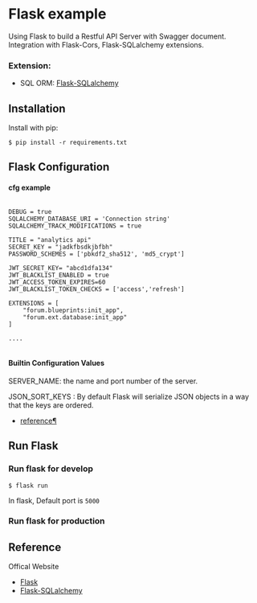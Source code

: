 # Flask example

Using Flask to build a Restful API Server with Swagger document.
Integration with Flask-Cors, Flask-SQLalchemy extensions.

### Extension:

- SQL ORM: [Flask-SQLalchemy](http://flask-sqlalchemy.pocoo.org/2.1/)

## Installation

Install with pip:

```
$ pip install -r requirements.txt
```

## Flask Configuration

#### cfg example

```

DEBUG = true
SQLALCHEMY_DATABASE_URI = 'Connection string'
SQLALCHEMY_TRACK_MODIFICATIONS = true

TITLE = "analytics api"
SECRET_KEY = "jadkfbsdkjbfbh"
PASSWORD_SCHEMES = ['pbkdf2_sha512', 'md5_crypt']

JWT_SECRET_KEY= "abcd1dfa134"
JWT_BLACKLIST_ENABLED = true
JWT_ACCESS_TOKEN_EXPIRES=60
JWT_BLACKLIST_TOKEN_CHECKS = ['access','refresh']

EXTENSIONS = [
    "forum.blueprints:init_app",
    "forum.ext.database:init_app"
]

....


```

#### Builtin Configuration Values

SERVER_NAME: the name and port number of the server.

JSON_SORT_KEYS : By default Flask will serialize JSON objects in a way that the keys are ordered.

- [reference¶](http://flask.pocoo.org/docs/0.12/config/)

## Run Flask

### Run flask for develop

```
$ flask run
```

In flask, Default port is `5000`

### Run flask for production

## Reference

Offical Website

- [Flask](http://flask.pocoo.org/)
- [Flask-SQLalchemy](http://flask-sqlalchemy.pocoo.org/2.1/)
